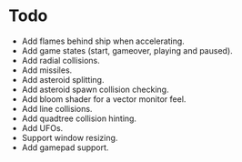 # Todo
- Add flames behind ship when accelerating.
- Add game states (start, gameover, playing and paused).
- Add radial collisions.
- Add missiles.
- Add asteroid splitting.
- Add asteroid spawn collision checking.
- Add bloom shader for a vector monitor feel.
- Add line collisions.
- Add quadtree collision hinting.
- Add UFOs.
- Support window resizing.
- Add gamepad support.
